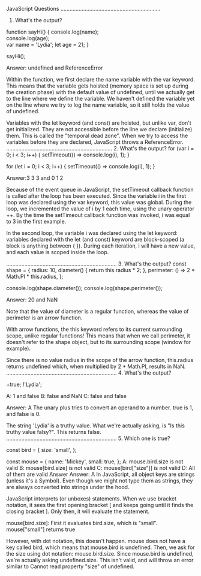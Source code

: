 JavaScript Questions
..................................................................
1. What's the output?

function sayHi() {
  console.log(name);        
  console.log(age);         
  var name = 'Lydia';
  let age = 21;
}

sayHi();

Answer:  undefined and ReferenceError

Within the function, we first declare the name variable with the var keyword. This means that the variable gets hoisted (memory space is set up during the creation phase) with the default value of undefined, until we actually get to the line where we define the variable. We haven't defined the variable yet on the line where we try to log the name variable, so it still holds the value of undefined.

Variables with the let keyword (and const) are hoisted, but unlike var, don't get initialized. They are not accessible before the line we declare (initialize) them. This is called the "temporal dead zone". When we try to access the variables before they are declared, JavaScript throws a ReferenceError.
......................................................................
2. What's the output?
for (var i = 0; i < 3; i++) {
  setTimeout(() => console.log(i), 1);
}

for (let i = 0; i < 3; i++) {
  setTimeout(() => console.log(i), 1);
}

Answer:3 3 3 and 0 1 2

Because of the event queue in JavaScript, the setTimeout callback function is called after the loop has been executed. Since the variable i in the first loop was declared using the var keyword, this value was global. During the loop, we incremented the value of i by 1 each time, using the unary operator ++. By the time the setTimeout callback function was invoked, i was equal to 3 in the first example.

In the second loop, the variable i was declared using the let keyword: variables declared with the let (and const) keyword are block-scoped (a block is anything between { }). During each iteration, i will have a new value, and each value is scoped inside the loop.

.........................................................................
3. What's the output?
const shape = {
  radius: 10,
  diameter() {
    return this.radius * 2;
  },
  perimeter: () => 2 * Math.PI * this.radius,
};

console.log(shape.diameter());
console.log(shape.perimeter());

Answer:  20 and NaN

Note that the value of diameter is a regular function, whereas the value of perimeter is an arrow function.

With arrow functions, the this keyword refers to its current surrounding scope, unlike regular functions! This means that when we call perimeter, it doesn't refer to the shape object, but to its surrounding scope (window for example).

Since there is no value radius in the scope of the arrow function, this.radius returns undefined which, when multiplied by 2 * Math.PI, results in NaN.
.........................................................................
4. What's the output?

+true;
!'Lydia';

A: 1 and false
B: false and NaN
C: false and false

Answer: A
The unary plus tries to convert an operand to a number. true is 1, and false is 0.

The string 'Lydia' is a truthy value. What we're actually asking, is "Is this truthy value falsy?". This returns false.
.........................................................................
5. Which one is true?

const bird = {
  size: 'small',
};

const mouse = {
  name: 'Mickey',
  small: true,
};
A: mouse.bird.size is not valid
B: mouse[bird.size] is not valid
C: mouse[bird["size"]] is not valid
D: All of them are valid
Answer
Answer: A
In JavaScript, all object keys are strings (unless it's a Symbol). Even though we might not type them as strings, they are always converted into strings under the hood.

JavaScript interprets (or unboxes) statements. When we use bracket notation, it sees the first opening bracket [ and keeps going until it finds the closing bracket ]. Only then, it will evaluate the statement.

mouse[bird.size]: First it evaluates bird.size, which is "small". mouse["small"] returns true

However, with dot notation, this doesn't happen. mouse does not have a key called bird, which means that mouse.bird is undefined. Then, we ask for the size using dot notation: mouse.bird.size. Since mouse.bird is undefined, we're actually asking undefined.size. This isn't valid, and will throw an error similar to Cannot read property "size" of undefined.